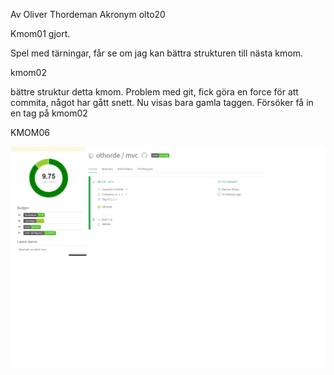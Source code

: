 Av Oliver Thordeman
Akronym olto20

Kmom01 gjort. 

Spel med tärningar, får se om jag kan bättra strukturen till nästa kmom.

kmom02

bättre struktur detta kmom. 
Problem med git, fick göra en force för att commita, något har gått snett.
Nu visas bara gamla taggen. Försöker få in en tag på kmom02 

KMOM06

![scrutinizer och travis](namn.png)
